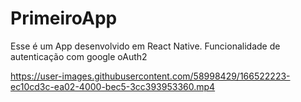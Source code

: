 # PrimeiroApp
Esse é um App desenvolvido em React Native. Funcionalidade de autenticação com google oAuth2




https://user-images.githubusercontent.com/58998429/166522223-ec10cd3c-ea02-4000-bec5-3cc393953360.mp4

